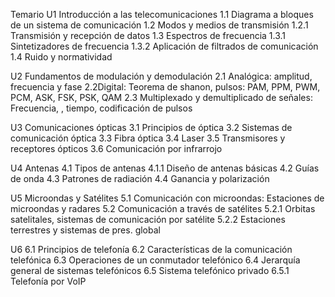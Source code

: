 Temario
U1 Introducción a las telecomunicaciones
1.1 Diagrama a bloques de un sistema de comunicación
1.2 Modos y medios de transmisión
1.2.1 Transmisión y recepción de datos 
1.3 Espectros de frecuencia
1.3.1 Sintetizadores de frecuencia 
1.3.2 Aplicación de filtrados de comunicación
1.4 Ruido y normatividad

U2 Fundamentos de modulación y demodulación
2.1 Analógica: amplitud, frecuencia y fase 
2.2Digital: Teorema de shanon, pulsos: PAM, PPM, PWM, PCM, ASK, FSK, PSK, QAM
2.3 Multiplexado y demultiplicado de señales: Frecuencia, , tiempo, codificación de pulsos

U3 Comunicaciones ópticas
3.1 Principios de óptica
3.2 Sistemas de comunicación óptica
3.3 Fibra óptica
3.4 Laser
3.5 Transmisores y receptores ópticos
3.6 Comunicación por infrarrojo 

U4 Antenas 
4.1 Tipos de antenas 
4.1.1 Diseño de antenas básicas
4.2 Guías de onda
4.3 Patrones de radiación
4.4 Ganancia y polarización 

U5 Microondas y Satélites
5.1 Comunicación con microondas: Estaciones de microondas y radares 
5.2 Comunicación a través de satélites
5.2.1 Orbitas satelitales, sistemas de comunicación por satélite
5.2.2 Estaciones terrestres y sistemas de pres. global 

U6
6.1 Principios de telefonía
6.2 Características de la comunicación telefónica
6.3 Operaciones de un conmutador telefónico
6.4 Jerarquía general de sistemas telefónicos
6.5 Sistema telefónico privado 
6.5.1 Telefonía por VoIP
